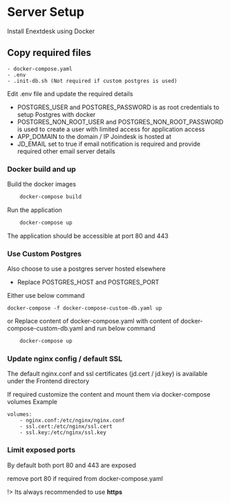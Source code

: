 # Server Setup

Install Enextdesk using Docker

## Copy required files

    - docker-compose.yaml
    - .env
    - .init-db.sh (Not required if custom postgres is used)

Edit .env file and update the required details

- POSTGRES_USER and POSTGRES_PASSWORD is as root credentials to setup Postgres with docker
- POSTGRES_NON_ROOT_USER and POSTGRES_NON_ROOT_PASSWORD is used to create a user with limited access for application access
- APP_DOMAIN to the domain / IP Joindesk is hosted at
- JD_EMAIL set to true if email notification is required and provide required other email server details

### Docker build and up

Build the docker images

```bash
    docker-compose build

```

Run the application

```bash
    docker-compose up
```

The application should be accessible at port 80 and 443

### Use Custom Postgres

Also choose to use a postgres server hosted elsewhere

- Replace POSTGRES_HOST and POSTGRES_PORT

Either use below command

```
docker-compose -f docker-compose-custom-db.yaml up

```

or 
Replace content of docker-compose.yaml with content of docker-compose-custom-db.yaml and run below command
```bash
    docker-compose up
```

### Update nginx config / default SSL

The default nginx.conf and ssl certificates (jd.cert / jd.key) is available under the Frontend directory

If required customize the content and mount them via docker-compose volumes
Example

```
volumes:
    - nginx.conf:/etc/nginx/nginx.conf
    - ssl.cert:/etc/nginx/ssl.cert
    - ssl.key:/etc/nginx/ssl.key
```

### Limit exposed ports

By default both port 80 and 443 are exposed

remove port 80 if required from docker-compose.yaml

!> Its always recommended to use **https**
